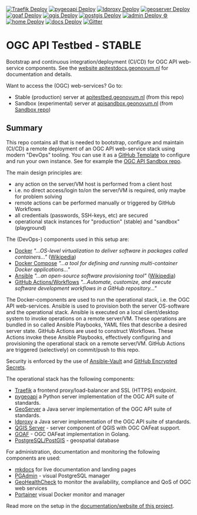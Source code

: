 [![Traefik Deploy](https://github.com/Geonovum/ogc-api-testbed/actions/workflows/deploy.traefik.yml/badge.svg)](https://github.com/Geonovum/ogc-api-testbed/actions/workflows/deploy.traefik.yml)
[![pygeoapi Deploy](https://github.com/Geonovum/ogc-api-testbed/actions/workflows/deploy.pygeoapi.yml/badge.svg)](https://github.com/Geonovum/ogc-api-testbed/actions/workflows/deploy.pygeoapi.yml)
[![ldproxy Deploy](https://github.com/Geonovum/ogc-api-testbed/actions/workflows/deploy.ldproxy.yml/badge.svg)](https://github.com/Geonovum/ogc-api-testbed/actions/workflows/deploy.ldproxy.yml)
[![geoserver Deploy](https://github.com/Geonovum/ogc-api-testbed/actions/workflows/deploy.geoserver.yml/badge.svg)](https://github.com/Geonovum/ogc-api-testbed/actions/workflows/deploy.geoserver.yml)
[![goaf Deploy](https://github.com/Geonovum/ogc-api-testbed/actions/workflows/deploy.goaf.yml/badge.svg)](https://github.com/Geonovum/ogc-api-testbed/actions/workflows/deploy.goaf.yml)
[![qgis Deploy](https://github.com/Geonovum/ogc-api-testbed/actions/workflows/deploy.qgis.yml/badge.svg)](https://github.com/Geonovum/ogc-api-testbed/actions/workflows/deploy.qgis.yml)
[![postgis Deploy](https://github.com/Geonovum/ogc-api-testbed/actions/workflows/deploy.postgis.yml/badge.svg)](https://github.com/Geonovum/ogc-api-testbed/actions/workflows/deploy.postgis.yml)
[![admin Deploy ⚙️](https://github.com/Geonovum/ogc-api-testbed/actions/workflows/deploy.admin.yml/badge.svg)](https://github.com/Geonovum/ogc-api-testbed/actions/workflows/deploy.admin.yml)
[![home Deploy](https://github.com/Geonovum/ogc-api-testbed/actions/workflows/deploy.home.yml/badge.svg)](https://github.com/Geonovum/ogc-api-testbed/actions/workflows/deploy.home.yml)
[![docs Deploy](https://github.com/Geonovum/ogc-api-testbed/actions/workflows/deploy.docs.yml/badge.svg)](https://github.com/Geonovum/ogc-api-testbed/actions/workflows/deploy.docs.yml)
[![Gitter](https://img.shields.io/gitter/room/Geonovum/ogc-api-testbed.svg?style=flat-square)](https://gitter.im/Geonovum/ogc-api-testbed)

# OGC API Testbed - STABLE
Bootstrap and continuous integration/deployment (CI/CD) for OGC API web-service components.
See the [website apitestdocs.geonovum.nl](https://apitestdocs.geonovum.nl) for documentation and details.

Want to access the (OGC) web-services? Go to:

* Stable (production) server at [apitestbed.geonovum.nl](https://apitestbed.geonovum.nl/) (from this repo)
* Sandbox (experimental) server at [apisandbox.geonovum.nl](https://apisandbox.geonovum.nl/) (from [Sandbox repo](https://github.com/Geonovum/ogc-api-sandbox))

## Summary

This repo contains all that is needed to bootstrap, configure and maintain (CI/CD) a remote
deployment of an OGC API web-service stack using modern "DevOps" tooling. You can use it as a [GitHub Template](https://docs.github.com/en/github/creating-cloning-and-archiving-repositories/creating-a-repository-on-github/creating-a-repository-from-a-template)
to configure and run your own instance. See for example the [OGC API Sandbox repo](https://github.com/Geonovum/ogc-api-sandbox).

The main design principles are:

* any action on the server/VM host is performed from a client host
* i.e. no direct access/login to/on the server/VM is required, only maybe for problem solving
* remote actions can be performed manually or triggered by GitHub Workflows
* all credentials (passwords, SSH-keys, etc) are secured 
* operational stack instances for "production" (stable) and "sandbox" (playground)

The (DevOps-) components used in this setup are:

* [Docker](https://www.docker.com/) *"...OS-level virtualization to deliver software in packages called containers..."* ([Wikipedia](https://en.wikipedia.org/wiki/Docker_(software)))
* [Docker Compose](https://docs.docker.com/compose) *"...a tool for defining and running multi-container Docker applications..."*
* [Ansible](https://www.ansible.com/) *"...an open-source software provisioning tool"* ([Wikipedia](https://en.wikipedia.org/wiki/Ansible_(software)))
* [GitHub Actions/Workflows](https://docs.github.com/en/actions) *"...Automate, customize, and execute software development workflows in a GitHub repository..."*

The Docker-components are used to run the operational stack, i.e. the OGC API web-services. 
Ansible is used to provision both the server OS-software
and the operational stack. 
Ansible is executed on a local client/desktop system to invoke operations on a remote server/VM.
These operations are bundled in so called Ansible Playbooks, YAML files that describe a desired server state.
GitHub Actions are used to construct Workflows. 
These Actions invoke these Ansible Playbooks, effectively configuring
and provisioning the operational stack on a remote server/VM. 
GitHub Actions are triggered (selectively) on commit/push to this repo.
                    
Security is enforced by the use of [Ansible-Vault](https://docs.ansible.com/ansible/latest/user_guide/vault.html) 
and [GitHub Encrypted Secrets](https://docs.github.com/en/actions/reference/encrypted-secrets).

The operational stack has the following components:

* [Traefik](https://traefik.io/) a frontend proxy/load-balancer and SSL (HTTPS) endpoint.
* [pygeoapi](https://pygeoapi.io/) a Python server implementation of the OGC API suite of standards.
* [GeoServer](http://geoserver.org/) a Java server implementation of the OGC API suite of standards.
* [ldproxy](https://interactive-instruments.github.io/ldproxy/) a Java server implementation of the OGC API suite of standards.
* [QGIS Server](https://www.qgis.org/) - server component of QGIS with OGC OAFeat support.
* [GOAF](https://github.com/PDOK/goaf) - OGC OAFeat implementation in Golang.
* [PostgreSQL/PostGIS](https://postgis.net) - geospatial database

For administration, documentation and monitoring the following components are used:

* [mkdocs](https://www.mkdocs.org/) for live documentation and landing pages
* [PGAdmin](https://www.pgadmin.org/) - visual PostgreSQL manager  
* [GeoHealthCheck](https://geohealthcheck.org) to monitor the availability, compliance and QoS of OGC web services
* [Portainer](https://www.portainer.io/) visual Docker monitor and manager

Read more on the setup in the [documentation/website of this project](https://apitestdocs.geonovum.nl/setup).

